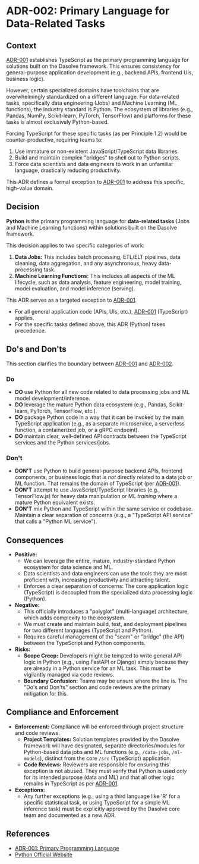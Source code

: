 # ADR-002: Primary Language for Data-Related Tasks

## Context

[ADR-001](ADR-001.md) establishes TypeScript as the primary programming language for solutions built on the Dasolve framework. This ensures consistency for general-purpose application development (e.g., backend APIs, frontend UIs, business logic).

However, certain specialized domains have toolchains that are overwhelmingly standardized on a different language. For data-related tasks, specifically data engineering (Jobs) and Machine Learning (ML functions), the industry standard is Python. The ecosystem of libraries (e.g., Pandas, NumPy, Scikit-learn, PyTorch, TensorFlow) and platforms for these tasks is almost exclusively Python-based.

Forcing TypeScript for these specific tasks (as per Principle 1.2) would be counter-productive, requiring teams to:

1.  Use immature or non-existent JavaScript/TypeScript data libraries.
2.  Build and maintain complex "bridges" to shell out to Python scripts.
3.  Force data scientists and data engineers to work in an unfamiliar language, drastically reducing productivity.

This ADR defines a formal exception to [ADR-001](./ADR-001.md) to address this specific, high-value domain.

## Decision

**Python** is the primary programming language for **data-related tasks** (Jobs and Machine Learning functions) within solutions built on the Dasolve framework.

This decision applies to two specific categories of work:

1.  **Data Jobs:** This includes batch processing, ETL/ELT pipelines, data cleaning, data aggregation, and any asynchronous, heavy data-processing task.
2.  **Machine Learning Functions:** This includes all aspects of the ML lifecycle, such as data analysis, feature engineering, model training, model evaluation, and model inference (serving).

This ADR serves as a targeted exception to [ADR-001](./ADR-001.md).

- For all general application code (APIs, UIs, etc.), [ADR-001](./ADR-001.md) (TypeScript) applies.
- For the specific tasks defined above, this ADR (Python) takes precedence.

## Do's and Don'ts

This section clarifies the boundary between [ADR-001](./ADR-001.md) and [ADR-002](./ADR-002.md).

### Do

- **DO** use Python for all new code related to data processing jobs and ML model development/inference.
- **DO** leverage the mature Python data ecosystem (e.g., Pandas, Scikit-learn, PyTorch, TensorFlow, etc.).
- **DO** package Python code in a way that it can be invoked by the main TypeScript application (e.g., as a separate microservice, a serverless function, a containerized job, or a gRPC endpoint).
- **DO** maintain clear, well-defined API contracts between the TypeScript services and the Python services/jobs.

### Don't

- **DON'T** use Python to build general-purpose backend APIs, frontend components, or business logic that is _not_ directly related to a data job or ML function. That remains the domain of TypeScript (per [ADR-001](./ADR-001.md)).
- **DON'T** attempt to use JavaScript/TypeScript libraries (e.g., TensorFlow.js) for heavy data manipulation or ML _training_ where a mature Python equivalent exists.
- **DON'T** mix Python and TypeScript within the same service or codebase. Maintain a clear separation of concerns (e.g., a "TypeScript API service" that calls a "Python ML service").

## Consequences

- **Positive:**
  - We can leverage the entire, mature, industry-standard Python ecosystem for data science and ML.
  - Data scientists and data engineers can use the tools they are most proficient with, increasing productivity and attracting talent.
  - Enforces a clear separation of concerns: The core application logic (TypeScript) is decoupled from the specialized data processing logic (Python).
- **Negative:**
  - This officially introduces a "polyglot" (multi-language) architecture, which adds complexity to the ecosystem.
  - We must create and maintain build, test, and deployment pipelines for two different languages (TypeScript and Python).
  - Requires careful management of the "seam" or "bridge" (the API) between the TypeScript and Python components.
- **Risks:**
  - **Scope Creep:** Developers might be tempted to write general API logic in Python (e.g., using FastAPI or Django) simply because they are already in a Python service for an ML task. This must be vigilantly managed via code reviews.
  - **Boundary Confusion:** Teams may be unsure where the line is. The "Do's and Don'ts" section and code reviews are the primary mitigation for this.

## Compliance and Enforcement

- **Enforcement:** Compliance will be enforced through project structure and code reviews.
  - **Project Templates:** Solution templates provided by the Dasolve framework will have designated, separate directories/modules for Python-based data jobs and ML functions (e.g., `/data-jobs`, `/ml-models`), distinct from the core `/src` (TypeScript) application.
  - **Code Reviews:** Reviewers are responsible for ensuring this exception is not abused. They must verify that Python is used _only_ for its intended purpose (data and ML) and that all other logic remains in TypeScript as per [ADR-001](./ADR-001.md).
- **Exceptions:**
  - Any further exceptions (e.g., using a third language like 'R' for a specific statistical task, or using TypeScript for a simple ML inference task) must be explicitly approved by the Dasolve core team and documented as a new ADR.

## References

- [ADR-001: Primary Programming Language](./ADR-001.md)
- [Python Official Website](https://www.python.org/)

